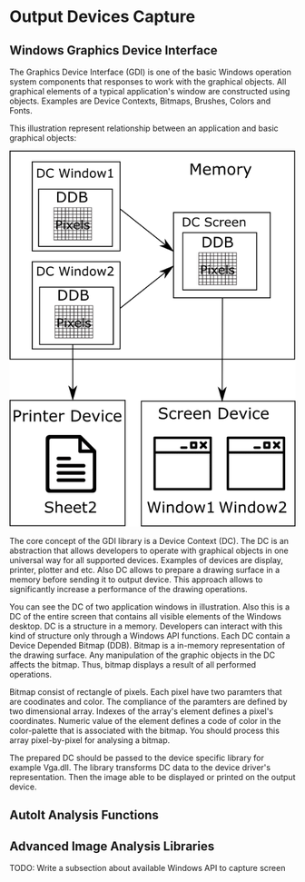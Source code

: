 # Output Devices Capture

## Windows Graphics Device Interface

The Graphics Device Interface (GDI) is one of the basic Windows operation system components that responses to work with the graphical objects. All graphical elements of a typical application's window are constructed using objects. Examples are Device Contexts, Bitmaps, Brushes, Colors and Fonts.

This illustration represent relationship between an application and basic graphical objects:

![GDI Scheme](gdi-scheme2.png)

The core concept of the GDI library is a Device Context (DC). The DC is an abstraction that allows developers to operate with graphical objects in one universal way for all supported devices. Examples of devices are display, printer, plotter and etc. Also DC allows to prepare a drawing surface in a memory before sending it to output device. This approach allows to significantly increase a performance of the drawing operations.

You can see the DC of two application windows in illustration. Also this is a DC of the entire screen that contains all visible elements of the Windows desktop. DC is a structure in a memory. Developers can interact with this kind of structure only through a Windows API functions. Each DC contain a Device Depended Bitmap (DDB). Bitmap is a in-memory representation of the drawing surface. Any manipulation of the graphic objects in the DC affects the bitmap. Thus, bitmap displays a result of all performed operations.

Bitmap consist of rectangle of pixels. Each pixel have two paramters that are coodinates and color. The compliance of the paramters are defined by two dimensional array. Indexes of the array's element defines a pixel's coordinates. Numeric value of the element defines a code of color in the color-palette that is associated with the bitmap. You should process this array pixel-by-pixel for analysing a bitmap.

The prepared DC should be passed to the device specific library for example Vga.dll. The library transforms DC data to the device driver's representation. Then the image able to be displayed or printed on the output device.

## AutoIt Analysis Functions

## Advanced Image Analysis Libraries

TODO: Write a subsection about available Windows API to capture screen
